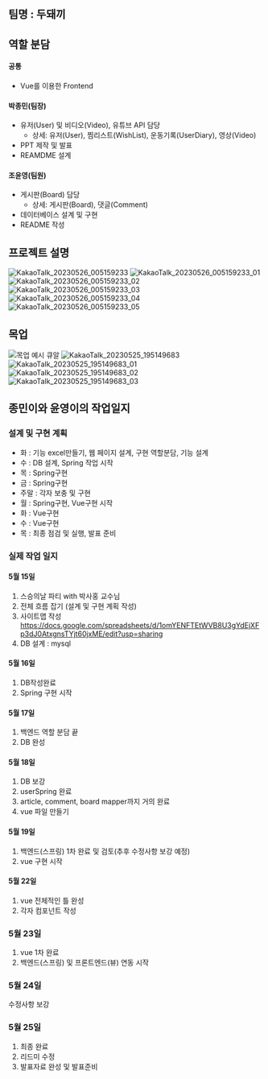 ## 팀명 : 두돼끼

## 역할 분담

#### 공통

- Vue를 이용한 Frontend


#### 박종민(팀장)

- 유저(User) 및 비디오(Video), 유튜브 API 담당
  - 상세: 유저(User), 찜리스트(WishList), 운동기록(UserDiary), 영상(Video)
- PPT 제작 및 발표
- REAMDME 설계


#### 조윤영(팀원)

- 게시판(Board) 담당
  - 상세: 게시판(Board), 댓글(Comment)
- 데이터베이스 설계 및 구현
- README 작성


## 프로젝트 설명
![KakaoTalk_20230526_005159233](https://github.com/yoonoi/ssafy-project/assets/94058311/b0e68f1b-3352-4200-84dd-520088ad16ed)
![KakaoTalk_20230526_005159233_01](https://github.com/yoonoi/ssafy-project/assets/94058311/1440c01d-bb6a-4f82-96c3-a89cbbdef0cc)
![KakaoTalk_20230526_005159233_02](https://github.com/yoonoi/ssafy-project/assets/94058311/e80db19f-3290-4356-a540-b12f222ca806)
![KakaoTalk_20230526_005159233_03](https://github.com/yoonoi/ssafy-project/assets/94058311/7ce0d7fc-3ae7-4b0a-8ae1-1768a968b07f)
![KakaoTalk_20230526_005159233_04](https://github.com/yoonoi/ssafy-project/assets/94058311/f3e0d545-d09c-403d-9a2e-1e51851e1887)
![KakaoTalk_20230526_005159233_05](https://github.com/yoonoi/ssafy-project/assets/94058311/6628fa21-9a45-42ad-93fc-884efc489500)


## 목업
![목업 예시 큐알](https://github.com/yoonoi/ssafy-project/assets/94058311/b77525b3-120d-4211-8cc4-fc0dfbcd9d1f)
![KakaoTalk_20230525_195149683](https://github.com/yoonoi/ssafy-project/assets/94058311/de31a790-f146-4f9b-b7c2-0e84eeefb1ba)
![KakaoTalk_20230525_195149683_01](https://github.com/yoonoi/ssafy-project/assets/94058311/d3d19ec5-66de-47f6-a32a-5828c404bcc2)
![KakaoTalk_20230525_195149683_02](https://github.com/yoonoi/ssafy-project/assets/94058311/4bb4e02a-9392-443f-9f91-676c27f878ad)
![KakaoTalk_20230525_195149683_03](https://github.com/yoonoi/ssafy-project/assets/94058311/4add0fae-05ce-408e-bcba-7ce0bd89d6e6)




## 종민이와 윤영이의 작업일지 

### 설계 및 구현 계획
- 화 : 기능 excel만들기, 웹 페이지 설계, 구현 역할분담, 기능 설계
- 수 : DB 설계, Spring 작업 시작
- 목 : Spring구현
- 금 : Spring구현
- 주말 :  각자 보충 및 구현
- 월 : Spring구현, Vue구현 시작
- 화 : Vue구현
- 수 : Vue구현
- 목 : 최종 점검 및 실행, 발표 준비

### 실제 작업 일지
#### 5월 15일 
1. 스승의날 파티 with 박사홍 교수님
2. 전체 흐름 잡기 (설계 및 구현 계획 작성)
3. 사이트맵 작성
https://docs.google.com/spreadsheets/d/1omYENFTEtWVB8U3gYdEjXFp3dJ0AtxgnsTYjt60jxME/edit?usp=sharing
4. DB 설계 : mysql

#### 5월 16일
1. DB작성완료
2. Spring 구현 시작 

#### 5월 17일
1. 백엔드 역할 분담 끝
2. DB 완성

#### 5월 18일
1. DB 보강
2. userSpring 완료
3. article, comment, board mapper까지 거의 완료
4. vue 파일 만들기

#### 5월 19일
1. 백엔드(스프링) 1차 완료 및 검토(추후 수정사항 보강 예정)
2. vue 구현 시작 

#### 5월 22일 
1. vue 전체적인 틀 완성
2. 각자 컴포넌트 작성

### 5월 23일 
1. vue 1차 완료
2. 백엔드(스프링) 및 프론트엔드(뷰) 연동 시작

### 5월 24일 
수정사항 보강

### 5월 25일 
1. 최종 완료
2. 리드미 수정 
3. 발표자료 완성 및 발표준비
